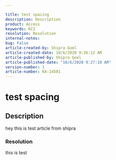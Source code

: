 ```yaml
---

title: test spacing  
description: Description  
product: Access  
keywords: KCS  
resolution: Resolution  
internal-notes:   
bug: False  
article-created-by: Shipra Goel  
article-created-date: 10/6/2020 9:26:12 AM  
article-published-by: Shipra Goel  
article-published-date: "10/6/2020 9:27:19 AM"  
version-number: 1  
article-number: KA-14501
---  
```


# test spacing

## Description

hey this is test article from shipra

### Resolution

this is test
